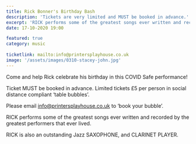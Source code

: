 ```yaml
---
title: Rick Bonner's Birthday Bash
description: 'Tickets are very limited and MUST be booked in advance.'
excerpt: 'RICK performs some of the greatest songs ever written and recorded by the greatest performers that ever lived.'
date: 17-10-2020 19:00

featured: true
category: music
 
ticketlink: mailto:info@printersplayhouse.co.uk
image: '/assets/images/0310-stacey-john.jpg'
---
```


Come and help Rick celebrate his birthday in this COVID Safe performance!

Ticket MUST be booked in advance. Limited tickets £5 per person in social distance compliant ‘table bubbles’.

Please email info@printersplayhouse.co.uk to ‘book your bubble’.

RICK performs some of the greatest songs ever written and recorded by the greatest performers that ever lived. 

RICK is also an outstanding Jazz SAXOPHONE, and CLARINET PLAYER. 